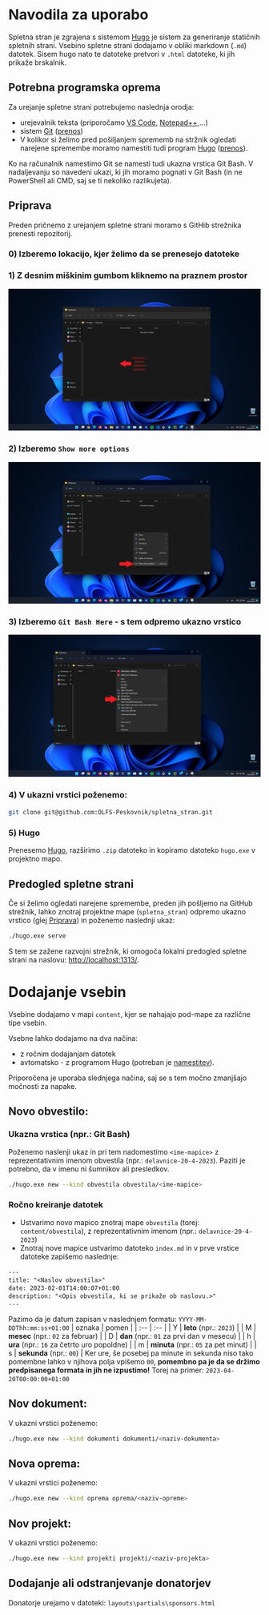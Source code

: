 
# Navodila za uporabo
Spletna stran je zgrajena s sistemom [Hugo](https://gohugo.io/) je sistem za generiranje statičnih spletnih strani. Vsebino spletne strani dodajamo v obliki markdown (`.md`) datotek. Sisem hugo nato te datoteke pretvori v `.html` datoteke, ki jih prikaže brskalnik.

## Potrebna programska oprema
Za urejanje spletne strani potrebujemo naslednja orodja:
- urejevalnik teksta (priporočamo [VS Code](https://code.visualstudio.com/), [Notepad++](https://notepad-plus-plus.org/),...)
- sistem [Git](https://git-scm.com/) ([prenos](https://git-scm.com/download/win))
- V kolikor si želimo pred pošiljanjem sprememb na stržnik ogledati narejene spremembe moramo namestiti tudi program [Hugo](https://gohugo.io/) ([prenos](https://github.com/gohugoio/hugo/releases)).

Ko na računalnik namestimo Git se namesti tudi ukazna vrstica Git Bash. V nadaljevanju so navedeni ukazi, ki jih moramo pognati v Git Bash (in ne PowerShell ali CMD, saj se ti nekoliko razlikujeta).

## Priprava
Preden pričnemo z urejanjem spletne strani moramo s GitHib strežnika prenesti repozitorij.
### 0) Izberemo lokacijo, kjer želimo da se prenesejo datoteke
### 1) Z desnim miškinim gumbom kliknemo na praznem prostor
![Lokacija](slike/izbira-git-bash-1.png)
### 2) Izberemo `Show more options`
![Lokacija](slike/izbira-git-bash-2.png)
### 3) Izberemo `Git Bash Here` - s tem odpremo ukazno vrstico
![Lokacija](slike/izbira-git-bash-3.png)
### 4) V ukazni vrstici poženemo:
```bash
git clone git@github.com:OLFS-Peskovnik/spletna_stran.git
```
### 5) Hugo
Prenesemo [Hugo](https://github.com/gohugoio/hugo/releases), razširimo `.zip` datoteko in kopiramo datoteko `hugo.exe` v projektno mapo.

## Predogled spletne strani
Če si želimo ogledati narejene spremembe, preden jih pošljemo na GitHub strežnik, lahko znotraj projektne mape (`spletna_stran`) odpremo ukazno vrstico (glej [Priprava](#priprava)) in poženemo naslednji ukaz:
```bash
./hugo.exe serve
```
S tem se zažene razvojni strežnik, ki omogoča lokalni predogled spletne strani na naslovu: [http://localhost:1313/](http://localhost:1313/). 

# Dodajanje vsebin
Vsebine dodajamo v mapi `content`, kjer se nahajajo pod-mape za različne tipe vsebin.

Vsebne lahko dodajamo na dva načina:
- z ročnim dodajanjam datotek
- avtomatsko - z programom Hugo (potreban je [namestitev](#5-hugo)).

Priporočena je uporaba slednjega načina, saj se s tem močno zmanjšajo močnosti za napake.

## Novo obvestilo:
### Ukazna vrstica (npr.: Git Bash)
Poženemo naslenji ukaz in pri tem nadomestimo `<ime-mapice>` z reprezentativnim imenom obvestila (npr.: `delavnice-20-4-2023`). Paziti je potrebno, da v imenu ni šumnikov ali presledkov.
```bash
./hugo.exe new --kind obvestila obvestila/<ime-mapice>
```
### Ročno kreiranje datotek
- Ustvarimo novo mapico znotraj mape `obvestila` (torej: `content/obvestila`), z reprezentativnim imenom (npr.: `delavnice-20-4-2023`)
- Znotraj nove mapice ustvarimo datoteko `index.md` in v prve vrstice datoteke zapišemo naslednje:
```
---
title: "<Naslov obvestila>"
date: 2023-02-01T14:00:07+01:00
description: "<Opis obvestila, ki se prikaže ob naslovu.>"
---
```
Pazimo da je datum zapisan v naslednjem formatu:
`YYYY-MM-DDThh:mm:ss+01:00`
| oznaka | pomen |
| :-- | :-- |
| Y | **leto** (npr.: `2023`) |
| M | **mesec** (npr.: `02` za februar) |
| D | **dan** (npr.: `01` za prvi dan v mesecu) |
| h | **ura** (npr.: `16` za četrto uro popoldne) |
| m | **minuta** (npr.: `05` za pet minut) |
| s | **sekunda** (npr.: `00`) |
Ker ure, še posebej pa minute in sekunda niso tako pomembne lahko v njihova polja vpišemo `00`, **pomembno pa je da se držimo predpisanega formata in jih ne izpustimo!** Torej na primer: `2023-04-20T00:00:00+01:00`

## Nov dokument:
V ukazni vrstici poženemo:
```bash
./hugo.exe new --kind dokumenti dokumenti/<naziv-dokumenta>
```

## Nova oprema:
V ukazni vrstici poženemo:
```bash
./hugo.exe new --kind oprema oprema/<naziv-opreme>
```

## Nov projekt:
V ukazni vrstici poženemo:
```bash
./hugo.exe new --kind projekti projekti/<naziv-projekta>
```

## Dodajanje ali odstranjevanje donatorjev
Donatorje urejamo v datoteki: `layouts\partials\sponsors.html`